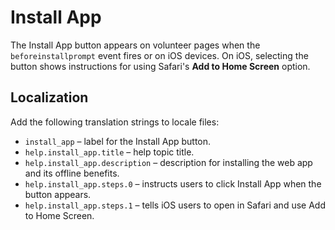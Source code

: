 # Install App

The Install App button appears on volunteer pages when the `beforeinstallprompt`
event fires or on iOS devices. On iOS, selecting the button shows instructions
for using Safari's **Add to Home Screen** option.

## Localization

Add the following translation strings to locale files:

- `install_app` – label for the Install App button.
- `help.install_app.title` – help topic title.
- `help.install_app.description` – description for installing the web app and its offline benefits.
- `help.install_app.steps.0` – instructs users to click Install App when the button appears.
- `help.install_app.steps.1` – tells iOS users to open in Safari and use Add to Home Screen.

